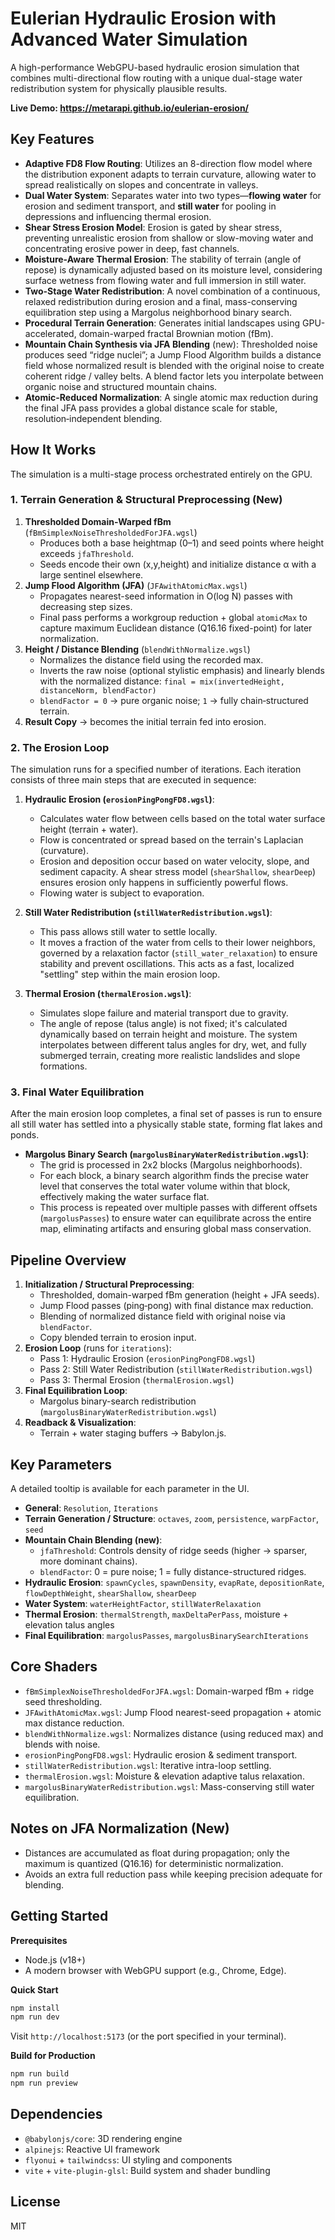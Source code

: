 # Eulerian Hydraulic Erosion with Advanced Water Simulation

A high-performance WebGPU-based hydraulic erosion simulation that combines multi-directional flow routing with a unique dual-stage water redistribution system for physically plausible results.

**Live Demo: https://metarapi.github.io/eulerian-erosion/**

## Key Features

-   **Adaptive FD8 Flow Routing**: Utilizes an 8-direction flow model where the distribution exponent adapts to terrain curvature, allowing water to spread realistically on slopes and concentrate in valleys.
-   **Dual Water System**: Separates water into two types—**flowing water** for erosion and sediment transport, and **still water** for pooling in depressions and influencing thermal erosion.
-   **Shear Stress Erosion Model**: Erosion is gated by shear stress, preventing unrealistic erosion from shallow or slow-moving water and concentrating erosive power in deep, fast channels.
-   **Moisture-Aware Thermal Erosion**: The stability of terrain (angle of repose) is dynamically adjusted based on its moisture level, considering surface wetness from flowing water and full immersion in still water.
-   **Two-Stage Water Redistribution**: A novel combination of a continuous, relaxed redistribution during erosion and a final, mass-conserving equilibration step using a Margolus neighborhood binary search.
-   **Procedural Terrain Generation**: Generates initial landscapes using GPU-accelerated, domain-warped fractal Brownian motion (fBm).
-   **Mountain Chain Synthesis via JFA Blending** (new): Thresholded noise produces seed “ridge nuclei”; a Jump Flood Algorithm builds a distance field whose normalized result is blended with the original noise to create coherent ridge / valley belts. A blend factor lets you interpolate between organic noise and structured mountain chains.
-   **Atomic-Reduced Normalization**: A single atomic max reduction during the final JFA pass provides a global distance scale for stable, resolution‑independent blending.

## How It Works

The simulation is a multi-stage process orchestrated entirely on the GPU.

### 1. Terrain Generation & Structural Preprocessing (New)
1.  **Thresholded Domain-Warped fBm** (`fBmSimplexNoiseThresholdedForJFA.wgsl`)  
    - Produces both a base heightmap (0–1) and seed points where height exceeds `jfaThreshold`.
    - Seeds encode their own (x,y,height) and initialize distance α with a large sentinel elsewhere.
2.  **Jump Flood Algorithm (JFA)** (`JFAwithAtomicMax.wgsl`)  
    - Propagates nearest-seed information in O(log N) passes with decreasing step sizes.
    - Final pass performs a workgroup reduction + global `atomicMax` to capture maximum Euclidean distance (Q16.16 fixed-point) for later normalization.
3.  **Height / Distance Blending** (`blendWithNormalize.wgsl`)  
    - Normalizes the distance field using the recorded max.
    - Inverts the raw noise (optional stylistic emphasis) and linearly blends with the normalized distance:
      `final = mix(invertedHeight, distanceNorm, blendFactor)`
    - `blendFactor = 0` → pure organic noise; `1` → fully chain‑structured terrain.
4.  **Result Copy** → becomes the initial terrain fed into erosion.

### 2. The Erosion Loop
The simulation runs for a specified number of iterations. Each iteration consists of three main steps that are executed in sequence:

1.  **Hydraulic Erosion (`erosionPingPongFD8.wgsl`)**:
    -   Calculates water flow between cells based on the total water surface height (terrain + water).
    -   Flow is concentrated or spread based on the terrain's Laplacian (curvature).
    -   Erosion and deposition occur based on water velocity, slope, and sediment capacity. A shear stress model (`shearShallow`, `shearDeep`) ensures erosion only happens in sufficiently powerful flows.
    -   Flowing water is subject to evaporation.

2.  **Still Water Redistribution (`stillWaterRedistribution.wgsl`)**:
    -   This pass allows still water to settle locally.
    -   It moves a fraction of the water from cells to their lower neighbors, governed by a relaxation factor (`still_water_relaxation`) to ensure stability and prevent oscillations. This acts as a fast, localized "settling" step within the main erosion loop.

3.  **Thermal Erosion (`thermalErosion.wgsl`)**:
    -   Simulates slope failure and material transport due to gravity.
    -   The angle of repose (talus angle) is not fixed; it's calculated dynamically based on terrain height and moisture. The system interpolates between different talus angles for dry, wet, and fully submerged terrain, creating more realistic landslides and slope formations.

### 3. Final Water Equilibration
After the main erosion loop completes, a final set of passes is run to ensure all still water has settled into a physically stable state, forming flat lakes and ponds.

-   **Margolus Binary Search (`margolusBinaryWaterRedistribution.wgsl`)**:
    -   The grid is processed in 2x2 blocks (Margolus neighborhoods).
    -   For each block, a binary search algorithm finds the precise water level that conserves the total water volume within that block, effectively making the water surface flat.
    -   This process is repeated over multiple passes with different offsets (`margolusPasses`) to ensure water can equilibrate across the entire map, eliminating artifacts and ensuring global mass conservation.

## Pipeline Overview

1.  **Initialization / Structural Preprocessing**:
    - Thresholded, domain-warped fBm generation (height + JFA seeds).
    - Jump Flood passes (ping‑pong) with final distance max reduction.
    - Blending of normalized distance field with original noise via `blendFactor`.
    - Copy blended terrain to erosion input.
2.  **Erosion Loop** (runs for `iterations`):
    - Pass 1: Hydraulic Erosion (`erosionPingPongFD8.wgsl`)
    - Pass 2: Still Water Redistribution (`stillWaterRedistribution.wgsl`)
    - Pass 3: Thermal Erosion (`thermalErosion.wgsl`)
3.  **Final Equilibration Loop**:
    - Margolus binary-search redistribution (`margolusBinaryWaterRedistribution.wgsl`)
4.  **Readback & Visualization**:
    - Terrain + water staging buffers → Babylon.js.

## Key Parameters

A detailed tooltip is available for each parameter in the UI.

-   **General**: `Resolution`, `Iterations`
-   **Terrain Generation / Structure**: `octaves`, `zoom`, `persistence`, `warpFactor`, `seed`
-   **Mountain Chain Blending (new)**:
    - `jfaThreshold`: Controls density of ridge seeds (higher → sparser, more dominant chains).
    - `blendFactor`: 0 = pure noise; 1 = fully distance-structured ridges.
-   **Hydraulic Erosion**: `spawnCycles`, `spawnDensity`, `evapRate`, `depositionRate`, `flowDepthWeight`, `shearShallow`, `shearDeep`
-   **Water System**: `waterHeightFactor`, `stillWaterRelaxation`
-   **Thermal Erosion**: `thermalStrength`, `maxDeltaPerPass`, moisture + elevation talus angles
-   **Final Equilibration**: `margolusPasses`, `margolusBinarySearchIterations`

## Core Shaders

-   `fBmSimplexNoiseThresholdedForJFA.wgsl`: Domain-warped fBm + ridge seed thresholding.
-   `JFAwithAtomicMax.wgsl`: Jump Flood nearest-seed propagation + atomic max distance reduction.
-   `blendWithNormalize.wgsl`: Normalizes distance (using reduced max) and blends with noise.
-   `erosionPingPongFD8.wgsl`: Hydraulic erosion & sediment transport.
-   `stillWaterRedistribution.wgsl`: Iterative intra-loop settling.
-   `thermalErosion.wgsl`: Moisture & elevation adaptive talus relaxation.
-   `margolusBinaryWaterRedistribution.wgsl`: Mass-conserving still water equilibration.

## Notes on JFA Normalization (New)

- Distances are accumulated as float during propagation; only the maximum is quantized (Q16.16) for deterministic normalization.
- Avoids an extra full reduction pass while keeping precision adequate for blending.

## Getting Started

**Prerequisites**
-   Node.js (v18+)
-   A modern browser with WebGPU support (e.g., Chrome, Edge).

**Quick Start**
```sh
npm install
npm run dev
```
Visit `http://localhost:5173` (or the port specified in your terminal).

**Build for Production**
```sh
npm run build
npm run preview
```

## Dependencies

-   `@babylonjs/core`: 3D rendering engine
-   `alpinejs`: Reactive UI framework
-   `flyonui` + `tailwindcss`: UI styling and components
-   `vite` + `vite-plugin-glsl`: Build system and shader bundling

## License

MIT